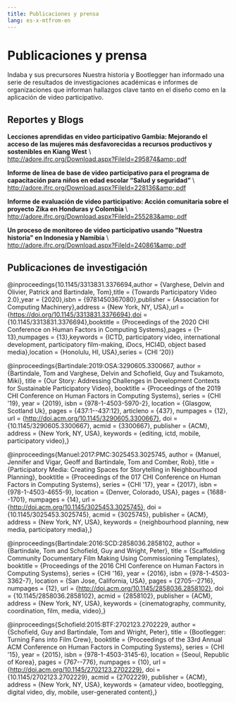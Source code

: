 ```yaml
---
title: Publicaciones y prensa
lang: es-x-mtfrom-en
---
```

<h1> Publicaciones y prensa </h1> 

<ClientOnly> 

<Leader> 

 Indaba y sus precursores Nuestra historia y Bootlegger han informado una serie de resultados de investigaciones académicas e informes de organizaciones que informan hallazgos clave tanto en el diseño como en la aplicación de video participativo.  

</Leader> 

</ClientOnly> 

<h2> Reportes y Blogs </h2> 

 <strong>Lecciones aprendidas en video participativo Gambia: Mejorando el acceso de las mujeres más desfavorecidas a recursos productivos y sostenibles en Kiang West</strong> \  
 <a href="http://adore.ifrc.org/Download.aspx?FileId=295874&amp;.pdf">http://adore.ifrc.org/Download.aspx?FileId=295874&amp;.pdf</a>  

 <strong>Informe de línea de base de video participativo para el programa de capacitación para niños en edad escolar “Salud y seguridad”</strong> \  
 <a href="http://adore.ifrc.org/Download.aspx?FileId=228136&amp;.pdf">http://adore.ifrc.org/Download.aspx?FileId=228136&amp;.pdf</a>  

 <strong>Informe de evaluación de video participativo: Acción comunitaria sobre el proyecto Zika en Honduras y Colombia</strong> \  
 <a href="http://adore.ifrc.org/Download.aspx?FileId=255283&amp;.pdf">http://adore.ifrc.org/Download.aspx?FileId=255283&amp;.pdf</a>  

 <strong>Un proceso de monitoreo de video participativo usando &quot;Nuestra historia&quot; en Indonesia y Namibia</strong> \  
 <a href="http://adore.ifrc.org/Download.aspx?FileId=240861&amp;.pdf">http://adore.ifrc.org/Download.aspx?FileId=240861&amp;.pdf</a>  

<h2> Publicaciones de investigación </h2> 

<ClientOnly> 

<Citation> 

@inproceedings{10.1145/3313831.3376694,author = {Varghese, Delvin and Olivier, Patrick and Bartindale, Tom},title = {Towards Participatory Video 2.0},year = {2020},isbn = {9781450367080},publisher = {Association for Computing Machinery},address = {New York, NY, USA},url = {https://doi.org/10.1145/3313831.3376694},doi = {10.1145/3313831.3376694},booktitle = {Proceedings of the 2020 CHI Conference on Human Factors in Computing Systems},pages = {1–13},numpages = {13},keywords = {ICTD, participatory video, international development, participatory film-making, iDocs, HCI4D, object based media},location = {Honolulu, HI, USA},series = {CHI ’20}}   

</Citation> 

<Citation> 

@inproceedings{Bartindale:2019:OSA:3290605.3300667, author = {Bartindale, Tom and Varghese, Delvin and Schofield, Guy and Tsukamoto, Miki}, title = {Our Story: Addressing Challenges in Development Contexts for Sustainable Participatory Video}, booktitle = {Proceedings of the 2019 CHI Conference on Human Factors in Computing Systems}, series = {CHI '19}, year = {2019}, isbn = {978-1-4503-5970-2}, location = {Glasgow, Scotland Uk}, pages = {437:1--437:12}, articleno = {437}, numpages = {12}, url = {http://doi.acm.org/10.1145/3290605.3300667}, doi = {10.1145/3290605.3300667}, acmid = {3300667}, publisher = {ACM}, address = {New York, NY, USA}, keywords = {editing, ictd, mobile, participatory video},} 

</Citation> 

<Citation> 

@inproceedings{Manuel:2017:PMC:3025453.3025745, author = {Manuel, Jennifer and Vigar, Geoff and Bartindale, Tom and Comber, Rob}, title = {Participatory Media: Creating Spaces for Storytelling in Neighbourhood Planning}, booktitle = {Proceedings of the 017 CHI Conference on Human Factors in Computing Systems}, series = {CHI '17}, year = {2017}, isbn = {978-1-4503-4655-9}, location = {Denver, Colorado, USA}, pages = {1688--1701}, numpages = {14}, url = {http://doi.acm.org/10.1145/3025453.3025745}, doi = {10.1145/3025453.3025745}, acmid = {3025745}, publisher = {ACM}, address = {New York, NY, USA}, keywords = {neighbourhood planning, new media, participatory media},} 

</Citation> 


<Citation> 

@inproceedings{Bartindale:2016:SCD:2858036.2858102, author = {Bartindale, Tom and Schofield, Guy and Wright, Peter}, title = {Scaffolding Community Documentary Film Making Using Commissioning Templates}, booktitle = {Proceedings of the 2016 CHI Conference on Human Factors in Computing Systems}, series = {CHI '16}, year = {2016}, isbn = {978-1-4503-3362-7}, location = {San Jose, California, USA}, pages = {2705--2716}, numpages = {12}, url = {http://doi.acm.org/10.1145/2858036.2858102}, doi = {10.1145/2858036.2858102}, acmid = {2858102}, publisher = {ACM}, address = {New York, NY, USA}, keywords = {cinematography, community, coordination, film, media, video},}  

</Citation> 

<Citation> 

@inproceedings{Schofield:2015:BTF:2702123.2702229, author = {Schofield, Guy and Bartindale, Tom and Wright, Peter}, title = {Bootlegger: Turning Fans into Film Crew}, booktitle = {Proceedings of the 33rd Annual ACM Conference on Human Factors in Computing Systems}, series = {CHI '15}, year = {2015}, isbn = {978-1-4503-3145-6}, location = {Seoul, Republic of Korea}, pages = {767--776}, numpages = {10}, url = {http://doi.acm.org/10.1145/2702123.2702229}, doi = {10.1145/2702123.2702229}, acmid = {2702229}, publisher = {ACM}, address = {New York, NY, USA}, keywords = {amateur video, bootlegging, digital video, diy, mobile, user-generated content},} 

</Citation> 

</ClientOnly> 
